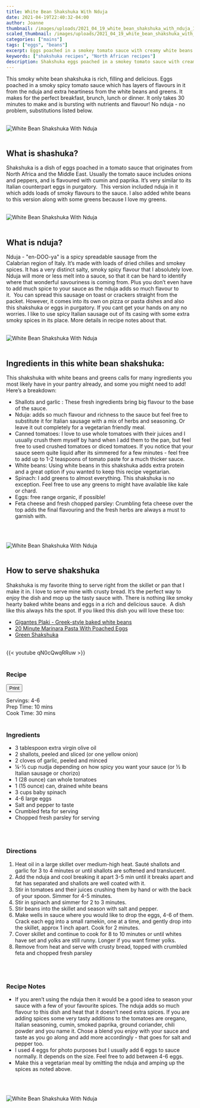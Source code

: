 ```yaml
---
title: White Bean Shakshuka With Nduja
date: 2021-04-19T22:40:32-04:00
author: Joanne
thumbnail: /images/uploads/2021_04_19_white_bean_shakshuka_with_nduja_1.jpg
scaled_thumbnail: /images/uploads/2021_04_19_white_bean_shakshuka_with_nduja_0.jpg
categories: ["mains"]
tags: ["eggs", "beans"]
excerpt: Eggs poached in a smokey tomato sauce with creamy white beans and greens
keywords: ["shakshuka recipes", "North African recipes"]
description: Shakshuka eggs poached in a smokey tomato sauce with creamy white beans and greens
---
```

<span class="blog-text">

This smoky white bean shakshuka is rich, filling and delicious. Eggs poached in a smoky spicy tomato sauce which has layers of flavours in it from the nduja and extra heartiness from the white beans and greens. It makes for the perfect breakfast, brunch, lunch or dinner. It only takes 30 minutes to make and is bursting with nutrients and flavour! No nduja - no problem, substitutions listed below. 
</br>
</br>

![White Bean Shakshuka With Nduja](/images/uploads/2021_04_19_white_bean_shakshuka_with_nduja_2.jpg)
</br>
</br>

## What is shashuka?
Shakshuka is a dish of eggs poached in a tomato sauce that originates from North Africa and the Middle East. Usually the tomato sauce includes onions and peppers, and is flavoured with cumin and paprika. It’s very similar to its Italian counterpart eggs in purgatory.  This version included nduja in it which adds loads of smoky flavours to the sauce. I also added white beans to this version along with some greens because I love my greens. 
</br>
</br>

![White Bean Shakshuka With Nduja](/images/uploads/2021_04_19_white_bean_shakshuka_with_nduja_3.jpg)
</br>
</br>

## What is nduja?
Nduja - "en-DOO-ya" is a spicy spreadable sausage from the Calabrian region of Italy. It’s made with loads of dried chilies and smokey spices. It has a very distinct salty, smoky spicy flavour that I absolutely love. Nduja will more or less melt into a sauce, so that it can be hard to identify where that wonderful savouriness is coming from. Plus you don’t even have to add much spice to your sauce as the nduja adds so much flavour to it.  You can spread this sausage on toast or crackers straight from the packet. However, it comes into its own on pizza or pasta dishes and also this shakshuka or eggs in purgatory. If you cant get your hands on any no worries. I like to use spicy Italian sausage out of its casing with some extra smoky spices in its place. More details in recipe notes about that. 
</br>
</br>

![White Bean Shakshuka With Nduja](/images/uploads/2021_04_19_white_bean_shakshuka_with_nduja_4.jpg)
</br>
</br>

## Ingredients in this white bean shakshuka: 
This shakshuka with white beans and greens calls for many ingredients you most likely have in your pantry already, and some you might need to add! Here’s a breakdown:
* Shallots and garlic : These fresh ingredients bring big flavour to the base of the sauce. 
* Nduja: adds so much flavour and richness to the sauce but feel free to substitute it for Italian sausage with a mix of herbs and seasoning. Or leave it out completely for a vegetarian friendly meal. 
* Canned tomatoes: I love to use whole tomatoes with their juices and I usually crush them myself by hand when I add them to the pan, but feel free to used crushed tomatoes or diced tomatoes. If you notice that your sauce seem quite liquid after its simmered for a few minutes - feel free to add up to 1-2 teaspoons of tomato paste for a much thicker sauce. 
* White beans: Using white beans in this shakshuka adds extra protein and a great option if you wanted to keep this recipe vegetarian. 
* Spinach: I add greens to almost everything. This shakshuka is no exception. Feel free to use any greens to might have available like kale or chard. 
* Eggs: free range organic, if possible!
* Feta cheese and fresh chopped parsley: Crumbling feta cheese over the top adds the final flavouring and the fresh herbs are always a must to garnish with. 
</br>
</br>

![White Bean Shakshuka With Nduja](/images/uploads/2021_04_19_white_bean_shakshuka_with_nduja_5.jpg)
</br>
</br>

## How to serve shakshuka 
Shakshuka is my favorite thing to serve right from the skillet or pan that I make it in. I love to serve mine with crusty bread. It’s the perfect way to enjoy the dish and mop up the tasty sauce with. There is nothing like smoky hearty baked white beans and eggs in a rich and delicious sauce.  A dish like this always hits the spot. If you liked this dish you will love these too:
* <span class="highlight"><a href="https://www.oliveandmango.com/gigantes-plaki-greek-style-baked-white-beans">Gigantes Plaki - Greek-style baked white beans</a></span></a></span>
* <span class="highlight"><a href="https://www.oliveandmango.com/20-minute-marinara-pasta-with-poached-eggs">20 Minute Marinara Pasta With Poached Eggs</a></span></a></span>
* <span class="highlight"><a href="https://www.oliveandmango.com/green-shakshuka">Green Shakshuka</a></span></a></span>  

</br>
{{< youtube qN0cQwqRRuw >}}
</br>
</br>
</span>

### Recipe
<div print_button><form>
<input type="button" value="Print" class="btn__print" onClick="window.print()">
</form></div>

<div>Servings: <span itemprop="recipeYield">4-6</div>
<div>Prep Time: <meta itemprop="prepTime" content="PT10M">10 mins</div>
<div>Cook Time: <meta itemprop="cookTime" content="PT30M">30 mins</div>
</br>

### Ingredients
* <span itemprop="recipeIngredient">3 tablespoon extra virgin olive oil </span>
* <span itemprop="recipeIngredient">2 shallots, peeled and sliced (or one yellow onion) </span>
* <span itemprop="recipeIngredient">2 cloves of garlic, peeled and minced</span>
* <span itemprop="recipeIngredient">&frac14;-&frac12; cup nudja depending on how spicy you want your sauce (or &frac12; lb Italian sausage or chorizo)</span>
* <span itemprop="recipeIngredient">1 (28 ounce) can whole tomatoes</span>
* <span itemprop="recipeIngredient">1 (15 ounce) can, drained white beans</span>
* <span itemprop="recipeIngredient">3 cups baby spinach</span>
* <span itemprop="recipeIngredient">4-6 large eggs</span>
* <span itemprop="recipeIngredient">Salt and pepper to taste</span>
* <span itemprop="recipeIngredient">Crumbled feta for serving </span>
* <span itemprop="recipeIngredient">Chopped fresh parsley for serving </span>
</br>
</br>

### Directions
1. Heat oil in a large skillet over medium-high heat. Sauté shallots and garlic for 3 to 4 minutes or until shallots are softened and translucent.
1. Add the nduja and cool breaking it apart 3-5 min until it breaks apart and fat has separated and shallots are well coated with it. 
1. Stir in  tomatoes and their juices crushing them by hand or with the back of your spoon. Simmer for 4-5 minutes.
1. Stir in spinach and simmer for 2 to 3 minutes.
1. Stir beans into the skillet and season with salt and pepper. 
1. Make wells in sauce where you would like to drop the eggs, 4-6 of them. Crack each egg into a small ramekin, one at a time, and gently drop into the skillet, approx 1 inch apart. Cook for 2 minutes.
1. Cover skillet and continue to cook for 8 to 10 minutes or until whites have set and yolks are still runny. Longer if you want firmer yolks. 
1. Remove from heat and serve with crusty bread, topped with crumbled feta and chopped fresh parsley 
</br>
</br>

### Recipe Notes
* If you aren’t using the nduja then it would be a good idea to season your sauce with a few of your favourite spices. The nduja adds so much flavour to this dish and heat that it doesn’t need extra spices. If you are adding spices some very tasty additions to the tomatoes are oregano, Italian seasoning, cumin, smoked paprika, ground coriander, chili powder and you name it. Chose a blend you enjoy with your sauce and taste as you go along and add more accordingly - that goes for salt and pepper too. 
* I used 4 eggs for photo purposes but I usually add 6 eggs to sauce normally. It depends on the size. Feel free to add between 4-6 eggs.
* Make this a vegetarian meal by omitting the nduja and amping up the spices as noted above.
</br>
</br>

![White Bean Shakshuka With Nduja](/images/uploads/2021_04_19_white_bean_shakshuka_with_nduja_6.jpg)